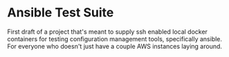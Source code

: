 # Ansible Test Suite

First draft of a project that's meant to supply ssh enabled local docker containers for testing configuration management tools, specifically ansible. For everyone who doesn't just have a couple AWS instances laying around.
